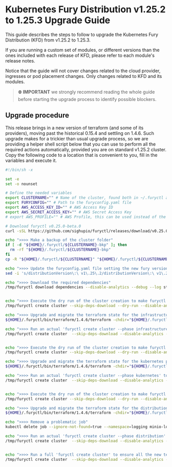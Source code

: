 # Kubernetes Fury Distribution v1.25.2 to 1.25.3 Upgrade Guide

This guide describes the steps to follow to upgrade the Kubernetes Fury Distribution (KFD) from v1.25.2 to 1.25.3.

If you are running a custom set of modules, or different versions than the ones included with each release of KFD, please refer to each module's release notes.

Notice that the guide will not cover changes related to the cloud provider, ingresses or pod placement changes. Only changes related to KFD and its modules.

> ⛔️ **IMPORTANT**
> we strongly recommend reading the whole guide before starting the upgrade process to identify possible blockers.

## Upgrade procedure

This release brings in a new version of terraform (and some of its providers), moving past the historical 0.15.4 and settling on 1.4.6.
Such upgrade makes for a trickier than usual upgrade process, so we are providing a helper shell script below that you can use to perform all the required actions automatically, provided you are on standard v1.25.2 cluster.
Copy the following code to a location that is convenient to you, fill in the variables and execute it.

```sh
#!/bin/sh -x

set -e
set -o nounset

# Define the needed variables
export CLUSTERNAME="" # Name of the cluster, found both in ~/.furyctl and in your furyctl.yaml
export FURYCONFIG="" # Path to the furyconfig.yaml file
export AWS_ACCESS_KEY_ID="" # AWS Access Key ID
export AWS_SECRET_ACCESS_KEY="" # AWS Secret Access Key
# export AWS_PROFILE="" # AWS Profile, this can be used instead of the two above

# Download furyctl v0.25.0-beta.0
curl -sSL https://github.com/sighupio/furyctl/releases/download/v0.25.0-beta.0/furyctl-linux-amd64.tar.gz | tar xfz - -C /tmp/

echo ">>>> Make a backup of the cluster folder"
if [ -d "${HOME}/.furyctl/${CLUSTERNAME}-bkp" ]; then
  rm -rf "${HOME}/.furyctl/${CLUSTERNAME}-bkp"
fi
cp -R "${HOME}/.furyctl/${CLUSTERNAME}" "${HOME}/.furyctl/${CLUSTERNAME}-bkp"

echo ">>>> Update the furyconfig.yaml file setting the new fury version"
sed -i 's/distributionVersion\:\ v1\.25\.2/distributionVersion\:\ v1\.25\.3/g' "${FURYCONFIG}"

echo ">>>> Download the required dependencies"
/tmp/furyctl download dependencies --disable-analytics --debug --log stdout --config "${FURYCONFIG}"


echo ">>>> Execute the dry run of the cluster creation to make furyctl dump the infrastructure templates"
/tmp/furyctl create cluster --skip-deps-download --dry-run --disable-analytics --debug --log stdout --config "${FURYCONFIG}" || true

echo ">>>> Upgrade and migrate the terraform state for the infrastructure phase"
${HOME}/.furyctl/bin/terraform/1.4.6/terraform -chdir="${HOME}/.furyctl/${CLUSTERNAME}/infrastructure/terraform" init -migrate-state -upgrade

echo ">>>> Run an actual 'furyctl create cluster --phase infrastructure' to ensure all the new templates are applied"
/tmp/furyctl create cluster  --skip-deps-download --disable-analytics --debug --log stdout --config "${FURYCONFIG}" --phase infrastructure


echo ">>>> Execute the dry run of the cluster creation to make furyctl dump the kubernetes templates"
/tmp/furyctl create cluster --skip-deps-download --dry-run --disable-analytics --debug --log stdout --config "${FURYCONFIG}" || true

echo ">>>> Upgrade and migrate the terraform state for the kubernetes phase"
${HOME}/.furyctl/bin/terraform/1.4.6/terraform -chdir="${HOME}/.furyctl/${CLUSTERNAME}/kubernetes/terraform" init -migrate-state -upgrade

echo ">>>> Run an actual 'furyctl create cluster --phase kubernetes' to ensure all the new templates are applied"
/tmp/furyctl create cluster  --skip-deps-download --disable-analytics --debug --log stdout --config "${FURYCONFIG}" --phase kubernetes


echo ">>>> Execute the dry run of the cluster creation to make furyctl dump the distribution templates"
/tmp/furyctl create cluster --skip-deps-download --dry-run --disable-analytics --debug --log stdout --config "${FURYCONFIG}" || true

echo ">>>> Upgrade and migrate the terraform state for the distribution phase"
${HOME}/.furyctl/bin/terraform/1.4.6/terraform -chdir="${HOME}/.furyctl/${CLUSTERNAME}/distribution/terraform" init -migrate-state -upgrade

echo ">>>> Remove a problematic job"
kubectl delete job --ignore-not-found=true --namespace=logging minio-logging-buckets-setup

echo ">>>> Run an actual 'furyctl create cluster --phase distribution' to ensure all the new templates are applied"
/tmp/furyctl create cluster  --skip-deps-download --disable-analytics --debug --log stdout --config "${FURYCONFIG}" --phase distribution


echo ">>>> Run a full 'furyctl create cluster' to ensure all the new templates are applied"
/tmp/furyctl create cluster  --skip-deps-download --disable-analytics --debug --log stdout --config "${FURYCONFIG}"
```
